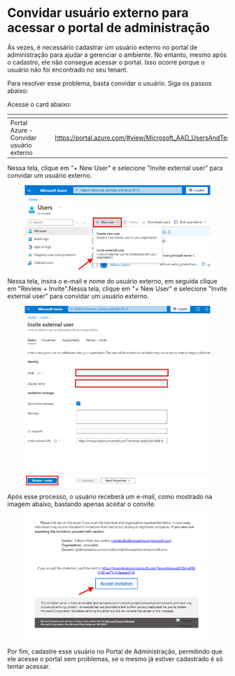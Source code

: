 # Convidar usuário externo para acessar o portal de administração

Às vezes, é necessário cadastrar um usuário externo no portal de administração para ajudar a gerenciar o ambiente. No entanto, mesmo após o cadastro, ele não consegue acessar o portal. Isso ocorre porque o usuário não foi encontrado no seu tenant.

Para resolver esse problema, basta convidar o usuário. Siga os passos abaixo:

Acesse o card abaixo:

<table data-view="cards"><thead><tr><th></th><th></th><th></th><th data-hidden data-card-target data-type="content-ref"></th></tr></thead><tbody><tr><td>Portal Azure - Convidar usuário externo</td><td></td><td></td><td><a href="https://portal.azure.com/#view/Microsoft_AAD_UsersAndTenants/UserManagementMenuBlade/~/AllUsers">https://portal.azure.com/#view/Microsoft_AAD_UsersAndTenants/UserManagementMenuBlade/~/AllUsers</a></td></tr></tbody></table>



Nessa tela, clique em "+ New User" e selecione "Invite external user" para convidar um usuário externo.

<div align="left">

<figure><img src="../../.gitbook/assets/image (359).png" alt=""><figcaption></figcaption></figure>

</div>

Nessa tela, insira o e-mail e nome do usuário externo, em seguida clique em "Review + Invite".Nessa tela, clique em "+ New User" e selecione "Invite external user" para convidar um usuário externo.

<figure><img src="../../.gitbook/assets/image (360).png" alt=""><figcaption></figcaption></figure>

Após esse processo, o usuário receberá um e-mail, como mostrado na imagem abaixo, bastando apenas aceitar o convite.

<div align="left">

<figure><img src="../../.gitbook/assets/image (358).png" alt=""><figcaption></figcaption></figure>

</div>

Por fim, cadastre esse usuário no Portal de Administração, permitindo que ele acesse o portal sem problemas, se o mesmo já estiver cadastrado é só tentar acessar.
